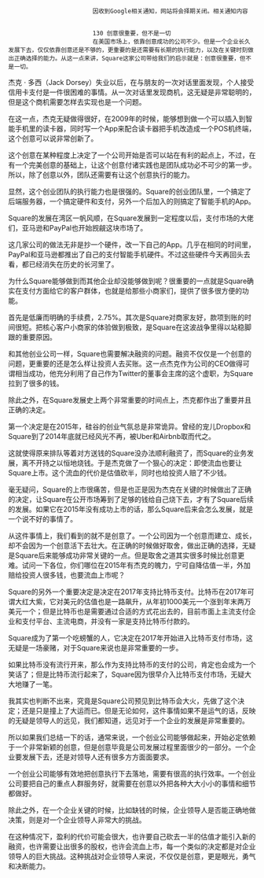 
                            
                            因收到Google相关通知，网站将会择期关闭。相关通知内容
                            
                            
                            130 创意很重要，但不是一切
                            在美国市场上，依靠创意成功的公司不少。但是一个企业长久发展下去，仅仅依靠创意还是不够的，更重要的是还需要有长期的执行能力，以及在关键时刻做出正确选择的能力。从这一点来讲，Square这家公司带给我们的启示就是：创意很重要，但不是一切。

杰克 · 多西（Jack Dorsey）失业以后，在与朋友的一次对话里面发现，个人接受信用卡支付是一件很困难的事情。从一次对话里发现商机，这无疑是非常聪明的，但是这个商机需要怎样去实现也是一个问题。

在这一点，杰克无疑做得很好，在2009年的时候，能够想到做一个可以插入到智能手机里的读卡器，同时写一个App来配合读卡器把手机改造成一个POS机终端，这个创意可以说非常创新了。

这个创意在某种程度上决定了一个公司开始是否可以站在有利的起点上，不过，在有一个完美创意的基础上，让这个创意付诸实践也是团队成功必不可少的第一步。所以，除了创意以外，团队还需要有让这个创意执行的能力。

显然，这个创业团队的执行能力也是很强的。Square的创业团队里，一个搞定了后端服务器，一个搞定硬件和支付，另外一个后加入的则搞定了智能手机的App。

Square的发展在湾区一帆风顺，在Square发展到一定程度以后，支付市场的大佬们，亚马逊和PayPal也开始觊觎这块市场了。

这几家公司的做法无非是抄一个硬件，改一下自己的App。几乎在相同的时间里，PayPal和亚马逊都推出了自己的支付智能手机硬件。不过这些硬件今天再回头去看，都已经消失在历史的长河里了。

为什么Square能够做到而其他企业却没能够做到呢？很重要的一点就是Square确实在支付方面给它的客户群体，也就是给那些小商家们，提供了很多很方便的功能。

首先是低廉而明确的手续费，2.75%。其次是Square对商家友好，款项到账的时间很短。把核心客户小商家的体验做到极致，是Square在这波战争里得以站稳脚跟的重要原因。

和其他创业公司一样，Square也需要解决融资的问题。融资不仅仅是一个创意的问题，更重要的还是怎么样让投资人去买账。这一点杰克作为公司的CEO做得可谓相当成功，他充分利用了自己作为Twitter的董事会主席的这个虚职，为Square拉到了很多的钱。

除此之外，在Square发展史上两个非常重要的时间点上，杰克都作出了重要并且正确的决定。

第一个决定是在2015年，硅谷的创业气氛总是非常诡异。曾经的宠儿Dropbox和Square到了2014年底就已经风光不再，被Uber和Airbnb取而代之。

这就使得原来排队等着对方送钱的Square没办法顺利融资了，而Square的业务发展，离不开持之以恒地烧钱。于是杰克做了一个狠心的决定：即使流血也要让Square上市。这个流血的代价是估值砍半，同时也给投资人赔了不少钱。

毫无疑问，Square的上市很痛苦，但是也正是因为杰克在关键的时候做出了正确的决定，让Square在公开市场筹到了足够的钱给自己烧下去，才有了Square后续的发展。如果它在2015年没有成功上市的话，那么Square后来会怎么发展，就是一个说不好的事情了。

从这件事情上，我们看到的就不是创意了。一个公司因为一个创意而建立、成长，却不会因为一个创意活下去壮大。在正确的时候做好取舍，做出正确的选择，无疑是Square后来能够成功非常关键的一点。但是取舍之道其实很多时候比创意更难。试问一下各位，你们哪位在2015年有杰克的魄力，宁可自降估值一半，外加赔给投资人很多钱，也要流血上市呢？

Square的另外一个重要决定是决定在2017年支持比特币支付。比特币在2017年可谓大红大紫，它对美元的估值也是一路飙升，从年初1000美元一个涨到年末两万美元一个；但是比特币也是需要通过合适的方式花出去的，目前市面上主流支付企业和支付平台、主流电商，并没有一家是支持比特币付款的。

Square成为了第一个吃螃蟹的人，它决定在2017年开始进入比特币支付市场，这无疑是一场豪赌，对于Square来说也是非常重要的一步。

如果比特币没有流行开来，那么作为支持比特币的支付的公司，肯定也会成为一个笑话了；但是比特币流行起来了，Square因为很早介入比特币支付市场，无疑大大地赚了一笔。

我其实也判断不出来，究竟是Square公司预见到比特币会大火，先做了这个决定；还是只是撞上了大运而已。但是无论如何，这件事情如果不是运气的话，反映的无疑是领导人的远见，我们都知道，远见对于一个企业的发展是非常重要的。

所以如果我们总结一下的话，通常来说，一个创业公司能够做起来，开始必定依赖于一个非常新颖的创意，但是创意毕竟是公司发展过程里面很少的一部分。一个企业要发展下去，还是对领导人还有很多方方面面要求。

一个创业公司能够有效地把创意执行下去落地，需要有很高的执行效率。一个创业公司要把自己的重点人群服务好，就需要在创意以外把各种大大小小的事情和细节都做好。

除此之外，在一个企业关键的时候，比如缺钱的时候，企业领导人是否能正确地做决策，则是对一个企业领导人非常大的挑战。

在这种情况下，盈利的代价可能会很大，也许要自己砍去一半的估值才能引入新的融资，也许需要让出很多的股权，也许会流血上市，每一个类似的决定都是对企业领导人的巨大挑战。这种挑战对企业领导人来说，不仅仅是创意，更是眼光，勇气和决断能力。

                        
                        
                            